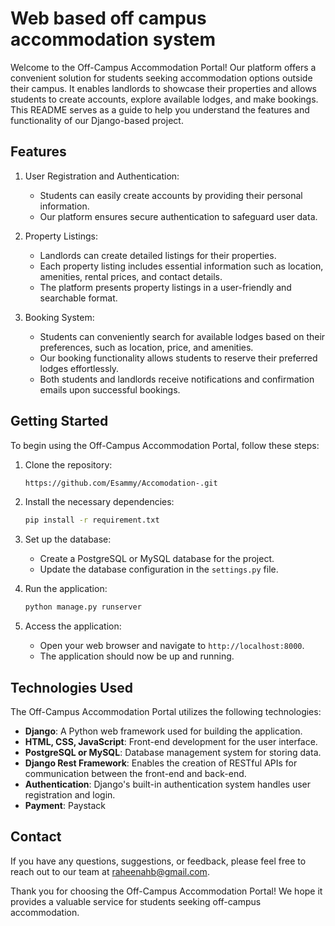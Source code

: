 # Web based off campus accommodation system

Welcome to the Off-Campus Accommodation Portal! Our platform offers a convenient solution for students seeking accommodation options outside their campus. It enables landlords to showcase their properties and allows students to create accounts, explore available lodges, and make bookings. This README serves as a guide to help you understand the features and functionality of our Django-based project.

## Features

1. User Registration and Authentication:
   - Students can easily create accounts by providing their personal information.
   - Our platform ensures secure authentication to safeguard user data.

2. Property Listings:
   - Landlords can create detailed listings for their properties.
   - Each property listing includes essential information such as location, amenities, rental prices, and contact details.
   - The platform presents property listings in a user-friendly and searchable format.

3. Booking System:
   - Students can conveniently search for available lodges based on their preferences, such as location, price, and amenities.
   - Our booking functionality allows students to reserve their preferred lodges effortlessly.
   - Both students and landlords receive notifications and confirmation emails upon successful bookings.

## Getting Started

To begin using the Off-Campus Accommodation Portal, follow these steps:

1. Clone the repository:
   ```bash
   https://github.com/Esammy/Accomodation-.git
   ```

2. Install the necessary dependencies:
   ```bash
   pip install -r requirement.txt
   ```

3. Set up the database:
   - Create a PostgreSQL or MySQL database for the project.
   - Update the database configuration in the `settings.py` file.

4. Run the application:
   ```bash
   python manage.py runserver
   ```

5. Access the application:
   - Open your web browser and navigate to `http://localhost:8000`.
   - The application should now be up and running.

## Technologies Used

The Off-Campus Accommodation Portal utilizes the following technologies:

- **Django**: A Python web framework used for building the application.
- **HTML, CSS, JavaScript**: Front-end development for the user interface.
- **PostgreSQL or MySQL**: Database management system for storing data.
- **Django Rest Framework**: Enables the creation of RESTful APIs for communication between the front-end and back-end.
- **Authentication**: Django's built-in authentication system handles user registration and login.
- **Payment**: Paystack

## Contact

If you have any questions, suggestions, or feedback, please feel free to reach out to our team at [raheenahb@gmail.com](mailto:raheenahb@gmail.com).

Thank you for choosing the Off-Campus Accommodation Portal! We hope it provides a valuable service for students seeking off-campus accommodation.
